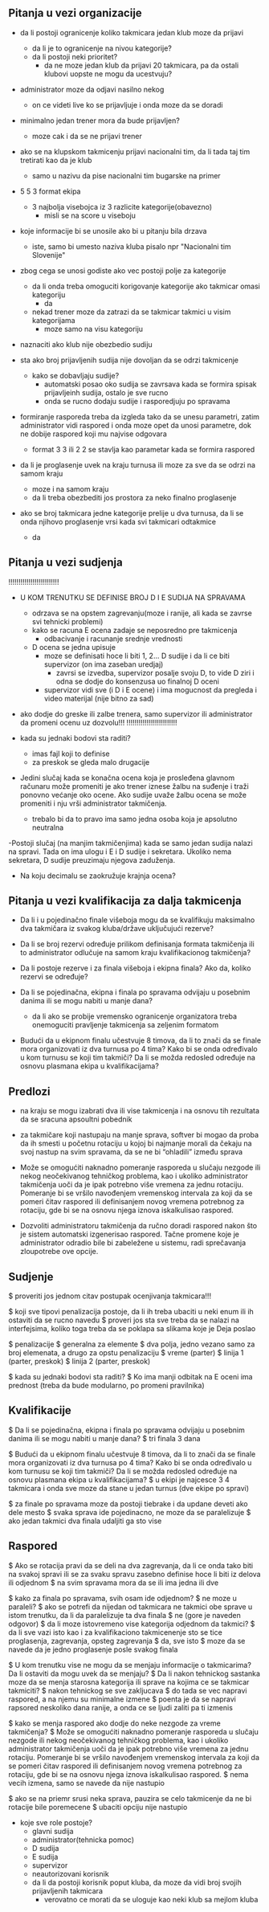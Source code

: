 ## Pitanja u vezi organizacije

- da li postoji ogranicenje koliko takmicara jedan klub moze da prijavi
    - da li je to ogranicenje na nivou kategorije?
    - da li postoji neki prioritet? 
        - da ne moze jedan klub da prijavi 20 takmicara, pa da ostali klubovi uopste ne mogu da ucestvuju? 

- administrator moze da odjavi nasilno nekog
    - on ce videti live ko se prijavljuje i onda moze da se doradi


- minimalno jedan trener mora da bude prijavljen?
    - moze cak i da se ne prijavi trener

- ako se na klupskom takmicenju prijavi nacionalni tim, da li tada taj tim tretirati kao da je klub
    - samo u nazivu da pise nacionalni tim bugarske na primer

- 5 5 3 format ekipa
    - 3 najbolja visebojca iz 3 razlicite kategorije(obavezno)
        - misli se na score u viseboju

- koje informacije bi se unosile ako bi u pitanju bila drzava
    - iste, samo bi umesto naziva kluba pisalo npr "Nacionalni tim Slovenije"

- zbog cega se unosi godiste ako vec postoji polje za kategorije
    - da li onda treba omoguciti korigovanje kategorije ako takmicar omasi kategoriju
        - da
    - nekad trener moze da zatrazi da se takmicar takmici u visim kategorijama
        - moze samo na visu kategoriju

- naznaciti ako klub nije obezbedio sudiju

- sta ako broj prijavljenih sudija nije dovoljan da se odrzi takmicenje
    - kako se dobavljaju sudije?
        - automatski posao oko sudija se zavrsava kada se formira spisak prijavljeinh sudija, ostalo je sve rucno
        - onda se rucno dodaju sudije i rasporedjuju po spravama


- formiranje rasporeda treba da izgleda tako da se unesu parametri, zatim administrator vidi raspored i onda moze opet da unosi parametre, dok ne dobije raspored koji mu najvise odgovara
    - format 3 3 ili 2 2 se stavlja kao parametar kada se formira raspored

- da li je proglasenje uvek na kraju turnusa ili moze za sve da se odrzi na samom kraju
    - moze i na samom kraju
    - da li treba obezbediti jos prostora za neko finalno proglasenje
- ako se broj takmicara jedne kategorije prelije u dva turnusa, da li se onda njihovo proglasenje vrsi kada svi takmicari odtakmice
    - da



## Pitanja u vezi sudjenja

!!!!!!!!!!!!!!!!!!!!!!!!!
- U KOM TRENUTKU SE DEFINISE BROJ D I E SUDIJA NA SPRAVAMA
    - odrzava se na opstem zagrevanju(moze i ranije, ali kada se zavrse svi tehnicki problemi)
    - kako se racuna E ocena zadaje se neposredno pre takmicenja
        - odbacivanje i racunanje srednje vrednosti
    - D ocena se jedna upisuje
        - moze se definisati hoce li biti 1, 2... D sudije i da li ce biti supervizor (on ima zaseban uredjaj)
            - zavrsi se izvedba, supervizor posalje svoju D, to vide D ziri i odna se dodje do konsenzusa uo finalnoj D oceni
        - supervizor vidi sve (i D i E ocene) i ima mogucnost da pregleda i video materijal (nije bitno za sad)


- ako dodje do greske ili zalbe trenera, samo supervizor ili administrator da promeni ocenu uz dozvolu!!!
!!!!!!!!!!!!!!!!!!!!!!!!!


- kada su jednaki bodovi sta raditi?
    - imas fajl koji to definise 
    - za preskok se gleda malo drugacije


- Jedini slučaj kada se konačna ocena koja je prosleđena glavnom računaru može promeniti je ako trener iznese žalbu na suđenje  i traži ponovno većanje oko ocene. Ako sudije uvaže žalbu ocena se može promeniti i nju vrši administrator takmičenja. 
    - trebalo bi da to pravo ima samo jedna osoba koja je apsolutno neutralna

-Postoji slučaj (na manjim takmičenjima) kada se samo jedan sudija nalazi na spravi. Tada on ima ulogu i E i D sudije i sekretara. Ukoliko nema sekretara, D sudije preuzimaju njegova zaduženja.

- Na koju decimalu se zaokružuje krajnja ocena?


## Pitanja u vezi kvalifikacija za dalja takmicenja

- Da li i u pojedinačno finale višeboja mogu da se kvalifikuju maksimalno dva takmičara iz svakog kluba/države uključujući rezerve?

- Da li se broj rezervi određuje prilikom definisanja formata takmičenja ili to administrator odlučuje na samom kraju kvalifikacionog takmičenja?

- Da li postoje rezerve i za finala višeboja i ekipna finala? Ako da, koliko rezervi se određuje?

- Da li se pojedinačna, ekipna i finala po spravama odvijaju u posebnim danima ili se mogu nabiti u manje dana?
    - da li ako se probije vremensko ogranicenje organizatora treba onemoguciti pravljenje takmicenja sa zeljenim formatom

- Budući da u ekipnom finalu učestvuje 8 timova, da li to znači da se finale mora organizovati iz dva turnusa po 4 tima? Kako bi se onda određivalo u kom turnusu se koji tim takmiči? Da li se možda redosled određuje na osnovu plasmana ekipa u kvalifikacijama?

## Predlozi

- na kraju se mogu izabrati dva ili vise takmicenja i na osnovu tih rezultata da se sracuna apsoultni pobednik
- za takmičare koji nastupaju na manje sprava, softver bi mogao da proba da ih smesti u početnu rotaciju u kojoj bi najmanje morali da čekaju na svoj nastup na svim spravama, da se ne bi “ohladili” između sprava 

- Može se omogućiti naknadno pomeranje rasporeda u slučaju nezgode ili nekog neočekivanog tehničkog problema, kao i ukoliko administrator takmičenja uoči da je ipak potrebno više vremena za jednu rotaciju. Pomeranje bi se vršilo navođenjem vremenskog intervala za koji da se pomeri čitav
raspored ili definisanjem novog vremena potrebnog za rotaciju, gde bi se na osnovu njega iznova iskalkulisao raspored.

- Dozvoliti administratoru takmičenja da ručno doradi raspored nakon što je sistem automatski izgenerisao raspored. Tačne promene koje je administrator odradio bile bi zabeležene u sistemu, radi sprečavanja zloupotrebe ove opcije.
   


## Sudjenje

$ proveriti jos jednom citav postupak ocenjivanja takmicara!!!

$ koji sve tipovi penalizacija postoje, da li ih treba ubaciti u neki enum ili ih ostaviti da se rucno navedu
    $ proveri jos sta sve treba da se nalazi na interfejsima, koliko toga treba da se poklapa sa slikama koje je Deja poslao


$ penalizacije
    $ generalna za elemente
        $ dva polja, jedno vezano samo za broj elemenata, a drugo za opstu penalizaciju
    $ vreme (parter)
    $ linija 1 (parter, preskok)
    $ linija 2 (parter, preskok)

$ kada su jednaki bodovi sta raditi?
    $ Ko ima manji odbitak na E oceni ima prednost (treba da bude modularno, po promeni pravilnika)


## Kvalifikacije

$ Da li se pojedinačna, ekipna i finala po spravama odvijaju u posebnim danima ili se mogu nabiti u manje dana?
    $ tri finala 3 dana

$ Budući da u ekipnom finalu učestvuje 8 timova, da li to znači da se finale mora organizovati iz dva turnusa po 4 tima? Kako bi se onda određivalo u kom turnusu se koji tim takmiči? Da li se možda redosled određuje na osnovu plasmana ekipa u kvalifikacijama?
    $ u ekipi je najcesce 3 4 takmicara i onda sve moze da stane u jedan turnus (dve ekipe po spravi)

$ za finale po spravama moze da postoji tiebrake i da updane deveti ako dele mesto
$ svaka sprava ide pojedinacno, ne moze da se paralelizuje
    $ ako jedan takmici dva finala udaljiti ga sto vise



## Raspored

$ Ako se rotacija pravi da se deli na dva zagrevanja, da li ce onda tako biti na svakoj spravi ili se za svaku spravu zasebno definise hoce li biti iz delova ili odjednom
    $ na svim spravama mora da se ili ima jedna ili dve

$ kako za finala po spravama, svih osam ide odjednom?
    $ ne moze u paraleli?
    $ ako se potrefi da nijedan od takmicara ne takmici obe sprave u istom trenutku, da li da paralelizuje ta dva finala
        $ ne (gore je naveden odgovor)
    $ da li moze istovremeno vise kategorija odjednom da takmici?
    $ da li sve vazi isto kao i za kvalifikaciono takmicenenje sto se tice proglasenja, zagrevanja, opsteg zagrevanja
        $ da, sve isto
        $ moze da se navede da je jedno proglasenje posle svakog finala

$ U kom trenutku vise ne mogu da se menjaju informacije o takmicarima? Da li ostaviti da mogu uvek da se menjaju?
    $ Da li nakon tehnickog sastanka moze da se menja starosna kategorija ili sprave na kojima ce se takmicar takmiciti?
        $ nakon tehnickog se sve zakljucava
    $ do tada se vec napravi raspored, a na njemu su minimalne izmene
        $ poenta je da se napravi rapsored neskoliko dana ranije, a onda ce se ljudi zaliti pa ti izmenis

$ kako se menja raspored ako dodje do neke nezgode za vreme takmičenja?
    $ Može se omogućiti naknadno pomeranje rasporeda u slučaju nezgode ili nekog neočekivanog tehničkog problema, kao i ukoliko administrator takmičenja uoči da je ipak potrebno više vremena za jednu rotaciju. Pomeranje bi se vršilo navođenjem vremenskog intervala za koji da se pomeri čitav
        raspored ili definisanjem novog vremena potrebnog za rotaciju, gde bi se na osnovu njega iznova iskalkulisao raspored.
    $ nema vecih izmena, samo se navede da nije nastupio

$ ako se na priemr srusi neka sprava, pauzira se celo takmicenje da ne bi rotacije bile poremecene
$ ubaciti opciju nije nastupio



- koje sve role postoje?
    - glavni sudija
    - administrator(tehnicka pomoc)
    - D sudija
    - E sudija
    - supervizor
    - neautorizovani korisnik
    - da li da postoji korisnik poput kluba, da moze da vidi broj svojih prijavljenih takmicara
      - verovatno ce morati da se uloguje kao neki klub sa mejlom kluba 

